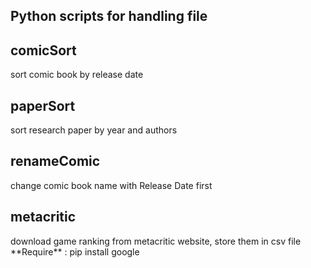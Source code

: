 ## Python scripts for handling file

<h2>comicSort</h2> 
<p>sort comic book by release date</p>

<h2>paperSort</h2>
<p>sort research paper by year and authors</p>

<h2>renameComic</h2>
<p>change comic book name with Release Date first<p>

<h2>metacritic</h2>
<p>
download game ranking from metacritic website, store them in csv file<br/>
**Require** : pip install google
</p>
	
